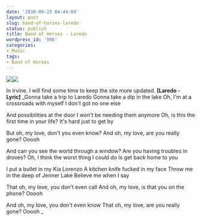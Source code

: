 ```yaml
---
date: '2010-09-23 04:44:04'
layout: post
slug: band-of-horses-laredo
status: publish
title: Band of Horses - Laredo
wordpress_id: '996'
categories:
- Music
tags:
- Band of Horses
---
```


[![](http://www.wzhang.org/wp-content/uploads/2010/09/IMG_0136-300x225.jpg)](http://www.wzhang.org/wp-content/uploads/2010/09/IMG_0136.jpg)[![](http://www.wzhang.org/wp-content/uploads/2010/09/IMG_0138-300x225.jpg)](http://www.wzhang.org/wp-content/uploads/2010/09/IMG_0138.jpg)


In Irvine. I will find some time to keep the site more updated.
**[Laredo - Lyric]**
_Gonna take a trip to Laredo
Gonna take a dip in the lake
Oh, I'm at a crossroads with myself
I don't got no one else

And possibilities at the door
I won't be needing them anymore
Oh, is this the first time in your life?
It's hard just to get by

But oh, my love, don't you even know?
And oh, my love, are you really gone?
Ooooh

And can you see the world through a window?
Are you having troubles in droves?
Oh, I think the worst thing I could do
Is get back home to you

I put a bullet in my Kia Lorenzo
A kitchen knife fucked in my face
Throw me in the deep of Jenner Lake
Believe me when I say

That oh, my love, you don't even call
And oh, my love, is that you on the phone?
Ooooh

And oh, my love, you don't even know
That oh, my love, are you really gone?
Ooooh
_
